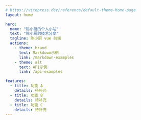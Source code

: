 ```yaml
---
# https://vitepress.dev/reference/default-theme-home-page
layout: home

hero:
  name: "陈小厨的个人小站"
  text: "陈小厨的技术分享"
  tagline: 陈小厨 vue 前端
  actions:
    - theme: brand
      text: Markdown示例
      link: /markdown-examples
    - theme: alt
      text: API示例
      link: /api-examples

features:
  - title: 功能 A
    details: 待补充
  - title: 功能 B
    details: 待补充
  - title: 功能 C
    details: 待补充
---
```


